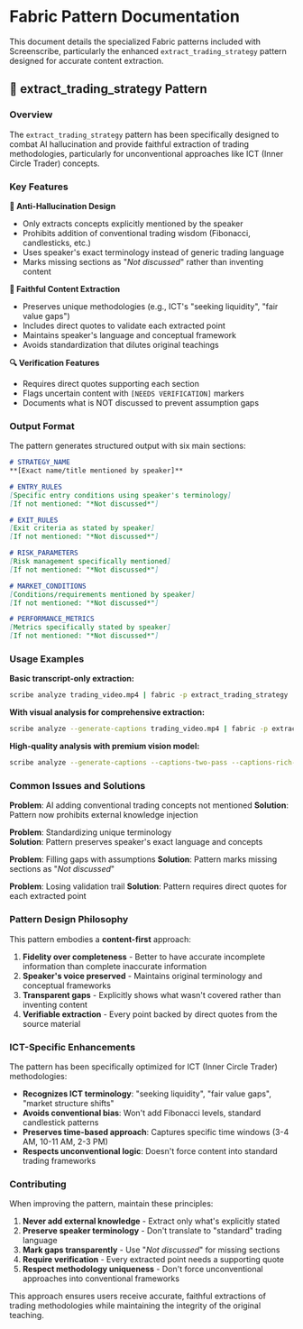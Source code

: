 # Fabric Pattern Documentation

This document details the specialized Fabric patterns included with Screenscribe, particularly the enhanced `extract_trading_strategy` pattern designed for accurate content extraction.

## 🎯 extract_trading_strategy Pattern

### Overview
The `extract_trading_strategy` pattern has been specifically designed to combat AI hallucination and provide faithful extraction of trading methodologies, particularly for unconventional approaches like ICT (Inner Circle Trader) concepts.

### Key Features

**🚫 Anti-Hallucination Design**
- Only extracts concepts explicitly mentioned by the speaker
- Prohibits addition of conventional trading wisdom (Fibonacci, candlesticks, etc.)
- Uses speaker's exact terminology instead of generic trading language
- Marks missing sections as "*Not discussed*" rather than inventing content

**📝 Faithful Content Extraction**  
- Preserves unique methodologies (e.g., ICT's "seeking liquidity", "fair value gaps")
- Includes direct quotes to validate each extracted point
- Maintains speaker's language and conceptual framework
- Avoids standardization that dilutes original teachings

**🔍 Verification Features**
- Requires direct quotes supporting each section
- Flags uncertain content with `[NEEDS VERIFICATION]` markers
- Documents what is NOT discussed to prevent assumption gaps

### Output Format

The pattern generates structured output with six main sections:

```markdown
# STRATEGY_NAME
**[Exact name/title mentioned by speaker]**

# ENTRY_RULES
[Specific entry conditions using speaker's terminology]
[If not mentioned: "*Not discussed*"]

# EXIT_RULES  
[Exit criteria as stated by speaker]
[If not mentioned: "*Not discussed*"]

# RISK_PARAMETERS
[Risk management specifically mentioned]
[If not mentioned: "*Not discussed*"]

# MARKET_CONDITIONS
[Conditions/requirements mentioned by speaker]
[If not mentioned: "*Not discussed*"]

# PERFORMANCE_METRICS
[Metrics specifically stated by speaker]
[If not mentioned: "*Not discussed*"]
```

### Usage Examples

**Basic transcript-only extraction:**
```bash
scribe analyze trading_video.mp4 | fabric -p extract_trading_strategy
```

**With visual analysis for comprehensive extraction:**
```bash
scribe analyze --generate-captions trading_video.mp4 | fabric -p extract_trading_strategy
```

**High-quality analysis with premium vision model:**
```bash
scribe analyze --generate-captions --captions-two-pass --captions-rich-model qwen2.5vl:72b trading_video.mp4 | fabric -p extract_trading_strategy
```

### Common Issues and Solutions

**Problem**: AI adding conventional trading concepts not mentioned
**Solution**: Pattern now prohibits external knowledge injection

**Problem**: Standardizing unique terminology  
**Solution**: Pattern preserves speaker's exact language and concepts

**Problem**: Filling gaps with assumptions
**Solution**: Pattern marks missing sections as "*Not discussed*"

**Problem**: Losing validation trail
**Solution**: Pattern requires direct quotes for each extracted point

### Pattern Design Philosophy

This pattern embodies a **content-first** approach:

1. **Fidelity over completeness** - Better to have accurate incomplete information than complete inaccurate information
2. **Speaker's voice preserved** - Maintains original terminology and conceptual frameworks
3. **Transparent gaps** - Explicitly shows what wasn't covered rather than inventing content
4. **Verifiable extraction** - Every point backed by direct quotes from the source material

### ICT-Specific Enhancements

The pattern has been specifically optimized for ICT (Inner Circle Trader) methodologies:

- **Recognizes ICT terminology**: "seeking liquidity", "fair value gaps", "market structure shifts"
- **Avoids conventional bias**: Won't add Fibonacci levels, standard candlestick patterns
- **Preserves time-based approach**: Captures specific time windows (3-4 AM, 10-11 AM, 2-3 PM)
- **Respects unconventional logic**: Doesn't force content into standard trading frameworks

### Contributing

When improving the pattern, maintain these principles:

1. **Never add external knowledge** - Extract only what's explicitly stated
2. **Preserve speaker terminology** - Don't translate to "standard" trading language  
3. **Mark gaps transparently** - Use "*Not discussed*" for missing sections
4. **Require verification** - Every extracted point needs a supporting quote
5. **Respect methodology uniqueness** - Don't force unconventional approaches into conventional frameworks

This approach ensures users receive accurate, faithful extractions of trading methodologies while maintaining the integrity of the original teaching.